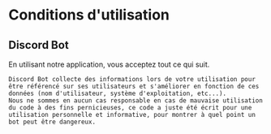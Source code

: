 # Conditions d'utilisation

## Discord Bot

En utilisant notre application, vous acceptez tout ce qui suit.

    Discord Bot collecte des informations lors de votre utilisation pour être référencé sur ses utilisateurs et s'améliorer en fonction de ces données (nom d'utilisateur, système d'exploitation, etc...).
    Nous ne sommes en aucun cas responsable en cas de mauvaise utilisation du code à des fins pernicieuses, ce code a juste été écrit pour une utilisation personnelle et informative, pour montrer à quel point un bot peut être dangereux.